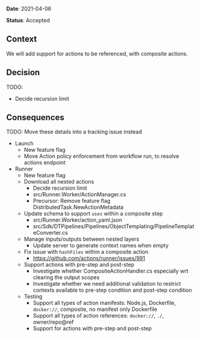 **Date**: 2021-04-06

**Status**: Accepted

## Context

We will add support for actions to be referenced, with composite actions.

## Decision

TODO:
  - Decide recursion limit

## Consequences

TODO: Move these details into a tracking issue instead

- Launch
  - New feature flag
  - Move Action policy enforcement from workflow run, to resolve actions endpoint 
- Runner
  - New feature flag
  - Download all nested actions
    - Decide recursion limit
    - src/Runner.Worker/ActionManager.cs
    - Precursor: Remove feature flag DistributedTask.NewActionMetadata
  - Update schema to support `uses` within a composite step
    - src/Runner.Worker/action_yaml.json
    - src/Sdk/DTPipelines/Pipelines/ObjectTemplating/PipelineTemplateConverter.cs
  - Manage inputs/outputs between nested layers
    - Update server to generate context names when empty
  - Fix issue with `hashFiles` within a composite action
    - https://github.com/actions/runner/issues/991
  - Support actions with pre-step and post-step
    - Investigate whether CompositeActionHandler.cs especially wrt clearing the output scopes
    - Investigate whether we need additional validation to restrict contexts available to pre-step condition and post-step condition
  - Testing
    - Support all types of action manifests: Node.js, Dockerfile, `docker://`, composite, no manifest only Dockerfile
    - Support all types of action references: `docker://`, `./`, owner/repo@ref
    - Support for actions with pre-step and post-step